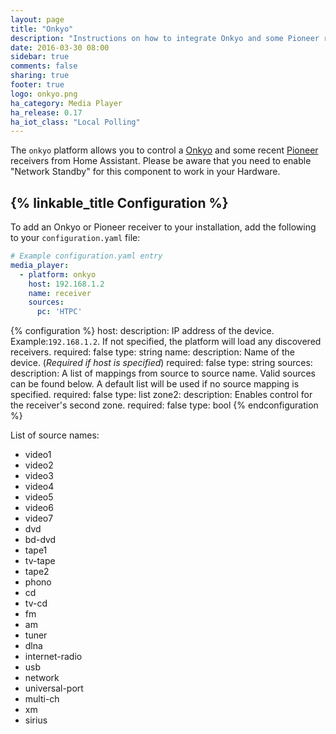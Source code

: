 ```yaml
---
layout: page
title: "Onkyo"
description: "Instructions on how to integrate Onkyo and some Pioneer receivers into Home Assistant."
date: 2016-03-30 08:00
sidebar: true
comments: false
sharing: true
footer: true
logo: onkyo.png
ha_category: Media Player
ha_release: 0.17
ha_iot_class: "Local Polling"
---
```



The `onkyo` platform allows you to control a [Onkyo](http://www.onkyo.com/) and some recent [Pioneer](http://www.pioneerelectronics.com) receivers from Home Assistant. Please be aware that you need to enable "Network Standby" for this component to work in your Hardware.

## {% linkable_title Configuration %}

To add an Onkyo or Pioneer receiver to your installation, add the following to your `configuration.yaml` file:

```yaml
# Example configuration.yaml entry
media_player:
  - platform: onkyo
    host: 192.168.1.2
    name: receiver
    sources:
      pc: 'HTPC'
```

{% configuration %}
host:
  description: IP address of the device. Example:`192.168.1.2`. If not specified, the platform will load any discovered receivers.
  required: false
  type: string
name:
  description: Name of the device. (*Required if host is specified*)
  required: false
  type: string
sources:
  description: A list of mappings from source to source name. Valid sources can be found below. A default list will be used if no source mapping is specified.
  required: false
  type: list
zone2:
  description: Enables control for the receiver's second zone.
  required: false
  type: bool
{% endconfiguration %}

List of source names:

- video1
- video2
- video3
- video4
- video5
- video6
- video7
- dvd
- bd-dvd
- tape1
- tv-tape
- tape2
- phono
- cd
- tv-cd
- fm
- am
- tuner
- dlna
- internet-radio
- usb
- network
- universal-port
- multi-ch
- xm
- sirius
